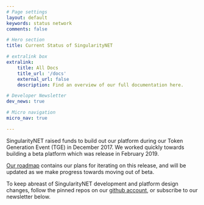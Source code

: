 ```yaml
---
# Page settings
layout: default
keywords: status network
comments: false

# Hero section
title: Current Status of SingularityNET

# extralink box
extralink:
    title: All Docs
    title_url: '/docs'
    external_url: false
    description: Find an overview of our full documentation here.

# Developer Newsletter
dev_news: true

# Micro navigation
micro_nav: true

---
```


SingularityNET raised funds to build out our platform during our Token Generation Event (TGE) in December 2017. We worked quickly towards building a beta platform which was release in February 2019.

[Our roadmap](https://singularitynet.io/roadmap/) contains our plans for iterating on this release, and will be updated as we make progress towards moving out of beta.

To keep abreast of SingularityNET development and platform design changes, follow the pinned repos on our [github account](https://github.com/singnet), or subscribe to our newsletter below.